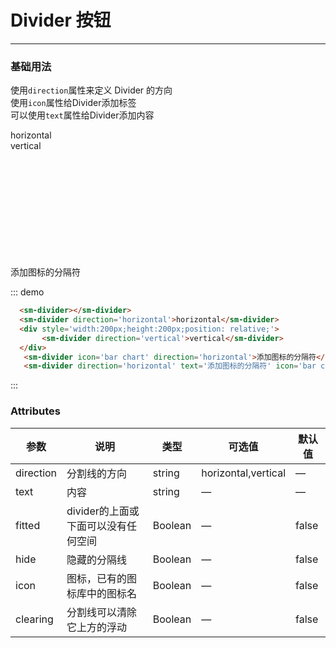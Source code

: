 # Divider 按钮
----
### 基础用法
使用```direction```属性来定义 Divider 的方向<br/>
使用```icon```属性给Divider添加标签<br/>
可以使用```text```属性给Divider添加内容<br/>
<div class="demo-block">
  <sm-divider></sm-divider>
  <sm-divider direction='horizontal'>horizontal</sm-divider>
  <div style='width:200px;height:200px;position: relative;'>
       <sm-divider direction='vertical'>vertical</sm-divider>
  </div>
  <sm-divider icon='bar chart' direction='horizontal'>添加图标的分隔符</sm-divider>
  <sm-divider direction='horizontal' text='添加图标的分隔符' icon='bar chart'></sm-divider>
</div>

::: demo
```html
  <sm-divider></sm-divider>
  <sm-divider direction='horizontal'>horizontal</sm-divider>
  <div style='width:200px;height:200px;position: relative;'>
       <sm-divider direction='vertical'>vertical</sm-divider>
  </div>
   <sm-divider icon='bar chart' direction='horizontal'>添加图标的分隔符</sm-divider>
   <sm-divider direction='horizontal' text='添加图标的分隔符' icon='bar chart'></sm-divider>
```
:::

### Attributes
| 参数      | 说明    | 类型      | 可选值       | 默认值   |
|---------- |-------- |---------- |-------------  |-------- |
| direction     | 分割线的方向   | string  |   horizontal,vertical            |    —     |
| text     | 内容   | string    |   — |     —    |
| fitted     | divider的上面或下面可以没有任何空间   | Boolean    | — | false   |
| hide  | 隐藏的分隔线    | Boolean   | —   | false   |
| icon  | 图标，已有的图标库中的图标名 | Boolean   |  —  |  false  |
| clearing  | 分割线可以清除它上方的浮动 | Boolean   |  —  |  false |
